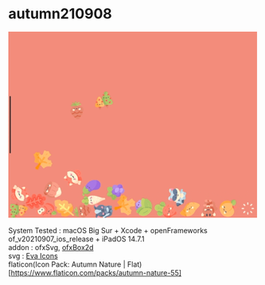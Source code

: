 # autumn210908
![](https://github.com/yuyurigi/autumn210908/blob/main/0.gif)  

System Tested : macOS Big Sur + Xcode + openFrameworks of_v20210907_ios_release + iPadOS 14.7.1  
addon : ofxSvg, [ofxBox2d](https://github.com/vanderlin/ofxBox2d)  
svg : 
[Eva Icons](https://akveo.github.io/eva-icons/#/)  
flaticon(Icon Pack: Autumn Nature | Flat)[https://www.flaticon.com/packs/autumn-nature-55]
